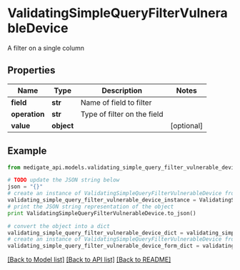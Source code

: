 # ValidatingSimpleQueryFilterVulnerableDevice

A filter on a single column

## Properties
Name | Type | Description | Notes
------------ | ------------- | ------------- | -------------
**field** | **str** | Name of field to filter | 
**operation** | **str** | Type of filter on the field | 
**value** | **object** |  | [optional] 

## Example

```python
from medigate_api.models.validating_simple_query_filter_vulnerable_device import ValidatingSimpleQueryFilterVulnerableDevice

# TODO update the JSON string below
json = "{}"
# create an instance of ValidatingSimpleQueryFilterVulnerableDevice from a JSON string
validating_simple_query_filter_vulnerable_device_instance = ValidatingSimpleQueryFilterVulnerableDevice.from_json(json)
# print the JSON string representation of the object
print ValidatingSimpleQueryFilterVulnerableDevice.to_json()

# convert the object into a dict
validating_simple_query_filter_vulnerable_device_dict = validating_simple_query_filter_vulnerable_device_instance.to_dict()
# create an instance of ValidatingSimpleQueryFilterVulnerableDevice from a dict
validating_simple_query_filter_vulnerable_device_form_dict = validating_simple_query_filter_vulnerable_device.from_dict(validating_simple_query_filter_vulnerable_device_dict)
```
[[Back to Model list]](../README.md#documentation-for-models) [[Back to API list]](../README.md#documentation-for-api-endpoints) [[Back to README]](../README.md)


